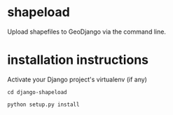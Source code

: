 shapeload
=========

Upload shapefiles to GeoDjango via the command line.

# installation instructions

Activate your Django project's virtualenv (if any)

`cd django-shapeload`

`python setup.py install`

